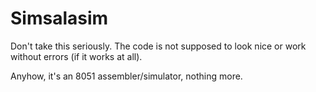 # Simsalasim

Don't take this seriously. The code is not supposed to look nice or work without errors (if it works at all).

Anyhow, it's an 8051 assembler/simulator, nothing more.
